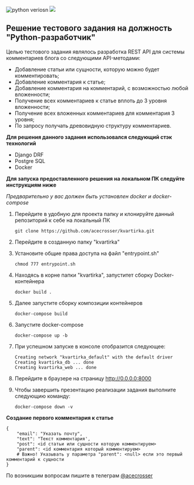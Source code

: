 ![python veriosn](https://img.shields.io/badge/python-3.7%2B-blue)
![](https://img.shields.io/badge/test-task-red)

## Решение тестового задания на должность "Python-разработчик"

Целью тестового задания являлось разработка REST API для системы комментариев блога cо следующими API-методами:
* Добавление статьи или сущности, которую можно будет комментировать;
* Добавление комментария к статье;
* Добавление комментария на комментарий, с возможностью любой вложенности;
* Получение всех комментариев к статье вплоть до 3 уровня вложенности;
* Получение всех вложенных комментариев для комментария 3 уровня;
* По запросу получать древовидную структуру комментариев.

**Для решения данного задания использовался следующий стэк технологий**

* Django DRF
* Postgre SQL
* Docker

**Для запуска предоставленного решения на локальном ПК следуйте инструкциям ниже**

*Предварительно у вас должен быть установлен docker и docker-compose*


1. Перейдите в удобную для проекта папку и клонируйте данный репозиторий к себе на локальный ПК
   
   ```
   git clone https://github.com/acecrosser/kvartirka.git
   ```
2. Перейдите в созданную папку "kvartirka"
3. Установите общие права доступа на файл "entrypoint.sh"
   
   ```
   chmod 777 entrypoint.sh
   ```
4. Находясь в корне папки "kvartirka", запуститет сборку Docker-контейнера
   
   ```
   docker build .
   ```
5. Далее запустите сборку композиции контейнеров
   
   ```
   docker-compose build
   ```
6. Запустите docker-compose
   
   ```
   docker-compose up -b
   ```
7. При успешном запуске в консоле отобразится следующее:
   
   ```
   Creating network "kvartirka_default" with the default driver
   Creating kvartirka_db ... done
   Creating kvartirka_web ... done
   ```
8. Перейдите в браузере на страницу http://0.0.0.0:8000
9. Чтобы завершить презентацию реализации задания выполните следующию команду:
   
   ```
   docker-compose down -v
   ```
   
**Создание первого комментария к статье**

    
    {
        "email": "Указать почту",
        "text": "Текст комментария',
        "post": <id статьи или сущности которую комментируем>
        "parent": <id комментария который комментируем> 
        # Важно! Указывать у параметра "parent": <null> если это первый комментарий к сущности
    }
    

По возникшим вопросам пишите в телеграм [@acecrosser](https://t.me/acecrosser)
